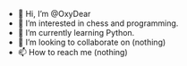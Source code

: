 - 👋 Hi, I’m @OxyDear
- 👀 I’m interested in chess and programming.
- 🌱 I’m currently learning Python.
- 💞️ I’m looking to collaborate on (nothing)
- 📫 How to reach me (nothing)

<!---
OxyDear/OxyDear is a ✨ special ✨ repository because its `README.md` (this file) appears on your GitHub profile.
You can click the Preview link to take a look at your changes.
--->
